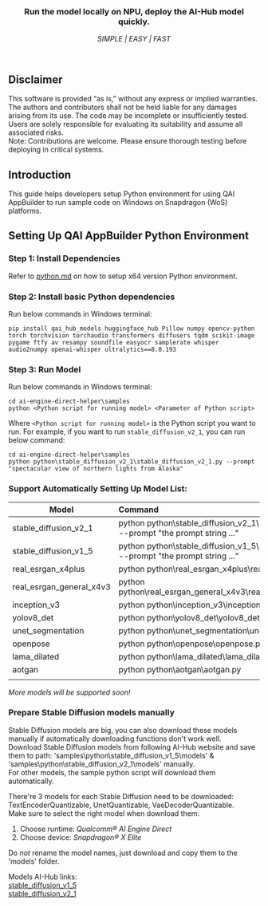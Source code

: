 <br>

<div align="center">
  <h3>Run the model locally on NPU, deploy the AI-Hub model quickly.</h3>
  <p><i> SIMPLE | EASY | FAST </i></p>
</div>
<br>

## Disclaimer
This software is provided “as is,” without any express or implied warranties. The authors and contributors shall not be held liable for any damages arising from its use. The code may be incomplete or insufficiently tested. Users are solely responsible for evaluating its suitability and assume all associated risks. <br>
Note: Contributions are welcome. Please ensure thorough testing before deploying in critical systems.

## Introduction 
This guide helps developers setup Python environment for using QAI AppBuilder to run sample code on Windows on Snapdragon (WoS) platforms.

## Setting Up QAI AppBuilder Python Environment

### Step 1: Install Dependencies
Refer to [python.md](../../docs/python.md) on how to setup x64 version Python environment.

### Step 2: Install basic Python dependencies
Run below commands in Windows terminal:
```
pip install qai_hub_models huggingface_hub Pillow numpy opencv-python torch torchvision torchaudio transformers diffusers tqdm scikit-image pygame ftfy av resampy soundfile easyocr samplerate whisper audio2numpy openai-whisper ultralytics==8.0.193
```

### Step 3: Run Model
Run below commands in Windows terminal:
```
cd ai-engine-direct-helper\samples
python <Python script for running model> <Parameter of Python script>
```
Where `<Python script for running model>` is the Python script you want to run. For example, if you want to run `stable_diffusion_v2_1`, you can run below command:
```
cd ai-engine-direct-helper\samples
python python\stable_diffusion_v2_1\stable_diffusion_v2_1.py --prompt "spectacular view of northern lights from Alaska"
```

### Support Automatically Setting Up Model List:

|  Model   | Command  |
|  ----  | :---- |
| stable_diffusion_v2_1 | python python\stable_diffusion_v2_1\stable_diffusion_v2_1.py --prompt "the prompt string ..." |
| stable_diffusion_v1_5 | python python\stable_diffusion_v1_5\stable_diffusion_v1_5.py --prompt "the prompt string ..." |
| real_esrgan_x4plus  | python python\real_esrgan_x4plus\real_esrgan_x4plus.py |
| real_esrgan_general_x4v3  | python python\real_esrgan_general_x4v3\real_esrgan_general_x4v3.py |
| inception_v3  | python python\inception_v3\inception_v3.py |
| yolov8_det  | python python\yolov8_det\yolov8_det.py |
| unet_segmentation  | python python\unet_segmentation\unet_segmentation.py |
| openpose  | python python\openpose\openpose.py |
| lama_dilated  | python python\lama_dilated\lama_dilated.py |
| aotgan  | python python\aotgan\aotgan.py |
| | |

*More models will be supported soon!*

### Prepare Stable Diffusion models manually
Stable Diffusion models are big, you can also download these models manually if automatically downloading functions don't work well.<br>
Download Stable Diffusion models from following AI-Hub website and save them to path: 'samples\python\stable_diffusion_v1_5\models' & 'samples\python\stable_diffusion_v2_1\models' manually.<br>
For other models, the sample python script will download them automatically.

There're 3 models for each Stable Diffusion need to be downloaded: TextEncoderQuantizable, UnetQuantizable, VaeDecoderQuantizable. <br>
Make sure to select the right model when download them:<br>
1. Choose runtime: *Qualcomm® AI Engine Direct*<br>
2. Choose device: *Snapdragon® X Elite*<br>

Do *not* rename the model names, just download and copy them to the 'models' folder. <br>

Models AI-Hub links:<br>
[stable_diffusion_v1_5](https://aihub.qualcomm.com/compute/models/stable_diffusion_v1_5)<br>
[stable_diffusion_v2_1](https://aihub.qualcomm.com/compute/models/stable_diffusion_v2_1)<br>